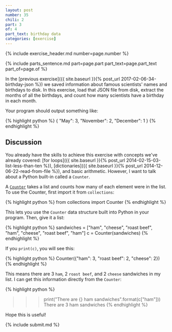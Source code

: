 ```yaml
---
layout: post
number: 35
chili: 2
part: 3
of: 4
part_text: birthday data
categories: [exercise]
---
```


{% include exercise_header.md number=page.number %}

{% include parts_sentence.md part=page.part part_text=page.part_text part_of=page.of %} 

In the [previous exercise]({{ site.baseurl }}{% post_url 2017-02-06-34-birthday-json %}) we saved information about famous scientists' names and birthdays to disk. In this exercise, load that JSON file from disk, extract the months of all the birthdays, and count how many scientists have a birthday in each month.

Your program should output something like:

{% highlight python %}
{
	"May": 3,
	"November": 2,
	"December": 1
}
{% endhighlight %}

## Discussion

You already have the skills to achieve this exercise with concepts we've already covered: [for loops]({{ site.baseurl }}{% post_url 2014-02-15-03-list-less-than-ten %}), [dictionaries]({{ site.baseurl }}{% post_url 2014-12-06-22-read-from-file %}), and basic arithmetic. However, I want to talk about a Python built-in called a `Counter`.

A [`Counter`](https://docs.python.org/3/library/collections.html#collections.Counter) takes a list and counts how many of each element were in the list. To use the Counter, first import it from `collections`:

{% highlight python %}
from collections import Counter
{% endhighlight %}

This lets you use the `Counter` data structure built into Python in your program. Then, give it a list: 

{% highlight python %}
sandwiches = ["ham", "cheese", "roast beef", "ham", "cheese", "roast beef", "ham"]
c = Counter(sandwiches)
{% endhighlight %}

If you `print(c)`, you will see this:

{% highlight python %}
Counter({"ham": 3, "roast beef": 2, "cheese": 2})
{% endhighlight %}

This means there are 3 `ham`, 2 `roast beef`, and 2 `cheese` sandwiches in my list. I can get this information directly from the `Counter`:

{% highlight python %}
>>> print("There are {} ham sandwiches".format(c["ham"]))
There are 3 ham sandwiches
{% endhighlight %}

Hope this is useful!

{% include submit.md %}
